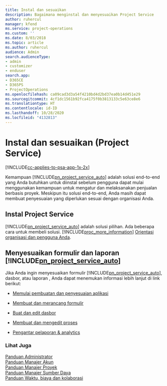 ```yaml
---
title: Instal dan sesuaikan
description: Bagaimana menginstal dan menyesuaikan Project Service
author: ruhercul
manager: kfend
ms.service: project-operations
ms.custom: ''
ms.date: 8/03/2018
ms.topic: article
ms.author: ruhercul
audience: Admin
search.audienceType:
- admin
- customizer
- enduser
search.app:
- D365CE
- D365PS
- ProjectOperations
ms.openlocfilehash: ca09cad3d3a54f4210bd4d2bd37ea0b14d451e29
ms.sourcegitcommit: 4cf1dc1561b92fca4175f0b3813133c5e63ce8e6
ms.translationtype: HT
ms.contentlocale: id-ID
ms.lasthandoff: 10/28/2020
ms.locfileid: "4132813"
---
```

# <a name="install-and-customize-project-service"></a>Instal dan sesuaikan (Project Service)

[!INCLUDE[cc-applies-to-psa-app-1x-2x](../includes/cc-applies-to-psa-app-1x-2x.md)]

Kemampuan [!INCLUDE[pn_project_service_auto](../includes/pn-project-service-auto.md)] adalah solusi end-to-end yang Anda butuhkan untuk diinstal sebelum pengguna dapat mulai menggunakan kemampuan untuk mengatur dan melaksanakan penjualan berbasis proyek. Meskipun itu solusi end-to-end, Anda masih dapat membuat penyesuaian yang diperlukan sesuai dengan organisasi Anda.  
<!-- TODO: I expect to find the information on how to get and install this here. Please find that and add it here. Same for Project Service.--> 
  
## <a name="install-project-service"></a>Instal Project Service  
 [!INCLUDE[pn_project_service_auto](../includes/pn-project-service-auto.md)] adalah solusi pilihan. Ada beberapa cara untuk membeli solusi. [!INCLUDE[proc_more_information](../includes/proc-more-information.md)] [Orientasi organisasi dan pengguna Anda](https://docs.microsoft.com/dynamics365/customerengagement/on-premises/admin/onboard-your-organization-and-users-to-dynamics-365-online).  
  
## <a name="customize-pn_project_service_auto-forms-and-reports"></a>Menyesuaikan formulir dan laporan [!INCLUDE[pn_project_service_auto](../includes/pn-project-service-auto.md)]  
 Jika Anda ingin menyesuaikan formulir [!INCLUDE[pn_project_service_auto](../includes/pn-project-service-auto.md)], dasbor, atau laporan , Anda dapat menemukan informasi lebih lanjut di link berikut:  
  
- [Memulai pembuatan dan penyesuaian aplikasi](https://docs.microsoft.com/dynamics365/customerengagement/on-premises/customize/getting-started-customization)  
  
- [Membuat dan merancang formulir](https://docs.microsoft.com/dynamics365/customerengagement/on-premises/customize/create-design-forms)  
  
- [Buat dan edit dasbor](https://docs.microsoft.com/dynamics365/customerengagement/on-premises/customize/create-edit-dashboards)  
  
- [Membuat dan mengedit proses](https://docs.microsoft.com/dynamics365/customerengagement/on-premises/customize/guide-staff-through-common-tasks-processes)  
  
- [Pengantar pelaporan & analytics](https://docs.microsoft.com/dynamics365/customerengagement/on-premises/analytics/reporting-analytics-with-dynamics-365)  
  
### <a name="see-also"></a>Lihat Juga  
 [Panduan Administrator](../psa/admin-guide.md)   
 [Panduan Manajer Akun](../psa/account-manager-guide.md)   
 [Panduan Manajer Proyek](../psa/project-manager-guide.md)   
 [Panduan Manajer Sumber Daya](../psa/resource-manager-guide.md)   
 [Panduan Waktu, biaya dan kolaborasi](../psa/time-expense-collaboration-guide.md)
